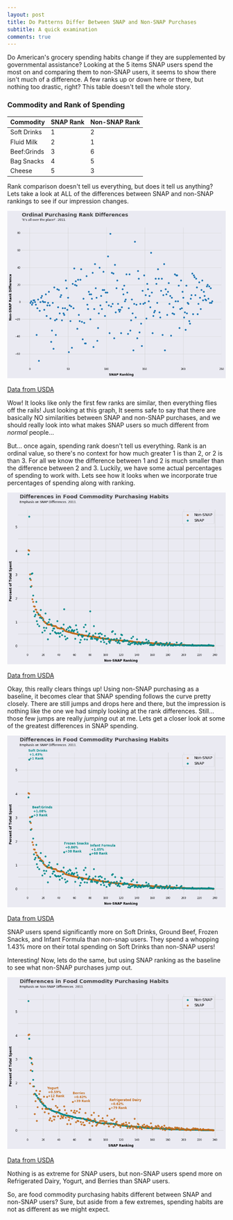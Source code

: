 ```yaml
---
layout: post
title: Do Patterns Differ Between SNAP and Non-SNAP Purchases
subtitle: A quick examination 
comments: true
---
```

 Do American's grocery spending habits change if they are supplemented by governmental assistance? Looking at the 5 items SNAP users spend the most on and comparing them to non-SNAP users, it seems to show there isn't much of a difference. A few ranks up or down here or there, but nothing too drastic, right? This table doesn't tell the whole story.
 
 
### Commodity and Rank of Spending
| Commodity | SNAP Rank | Non-SNAP Rank |
| :------ |:--- | :--- |
| Soft Drinks | 1| 2 |
| Fluid Milk | 2| 1 |
| Beef:Grinds | 3| 6 |
| Bag Snacks | 4| 5 |
| Cheese | 5| 3 |

Rank comparison doesn't tell us everything, but does it tell us anything? Lets take a look at ALL of the differences between SNAP and non-SNAP rankings to see if our impression changes.

![Ordinal-Diff](https://github.com/Pdugovich/Pdugovich.github.io/blob/master/img/Ordinal%20Rank%20Differences.png?raw=true)

[Data from USDA](https://www.fns.usda.gov/snap/foods-typically-purchased-supplemental-nutrition-assistance-program-snap-households)

Wow! It looks like only the first few ranks are similar, then everything flies off the rails! Just looking at this graph, It seems safe to say that there are basically NO similarities between SNAP and non-SNAP purchases, and we should really look into what makes SNAP users so much different from _normal_ people...

But... once again, spending rank doesn't tell us everything. Rank is an ordinal value, so there's no context for how much greater 1 is than 2, or 2 is than 3. For all we know the difference between 1 and 2 is much smaller than the difference between 2 and 3. Luckily, we have some actual percentages of spending to work with. Lets see how it looks when we incorporate true percentages of spending along with ranking.

![SNAP w/o labels](https://github.com/Pdugovich/Pdugovich.github.io/blob/master/img/Snap%20Differences%20WITHOUT%20LABELS.png?raw=true)

[Data from USDA](https://www.fns.usda.gov/snap/foods-typically-purchased-supplemental-nutrition-assistance-program-snap-households)

Okay, this really clears things up! Using non-SNAP purchasing as a baseline, it becomes clear that SNAP spending follows the curve pretty closely. There are still jumps and drops here and there, but the impression is nothing like the one we had simply looking at the rank differences. Still... those few jumps are really _jumping_ out at me. Lets get a closer look at some of the greatest differences in SNAP spending.

![SNAP](https://github.com/Pdugovich/Pdugovich.github.io/blob/master/img/SNAP%20Differences%20graph%202.png?raw=true)

[Data from USDA](https://www.fns.usda.gov/snap/foods-typically-purchased-supplemental-nutrition-assistance-program-snap-households)

SNAP users spend significantly more on Soft Drinks, Ground Beef, Frozen Snacks, and Infant Formula than non-snap users. They spend a whopping 1.43% more on their total spending on Soft Drinks than non-SNAP users! 

Interesting! Now, lets do the same, but using SNAP ranking as the baseline to see what non-SNAP purchases jump out.

![Non-SNAP](https://github.com/Pdugovich/Pdugovich.github.io/blob/master/img/Non-SNAP%20Differences%20graph%202.png?raw=true)

[Data from USDA](https://www.fns.usda.gov/snap/foods-typically-purchased-supplemental-nutrition-assistance-program-snap-households)

Nothing is as extreme for SNAP users, but non-SNAP users spend more on Refrigerated Dairy, Yogurt, and Berries than SNAP users. 



So, are food commodity purchasing habits different between SNAP and non-SNAP users? Sure, but aside from a few extremes, spending habits are not as different as we might expect.
